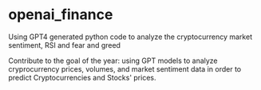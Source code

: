 # openai_finance
Using GPT4 generated python code to analyze the cryptocurrency market sentiment, RSI and fear and greed

Contribute to the goal of the year: using GPT models to analyze cryprocurrency prices, volumes, and market sentiment data in order to predict Cryptocurrencies and Stocks' prices.
